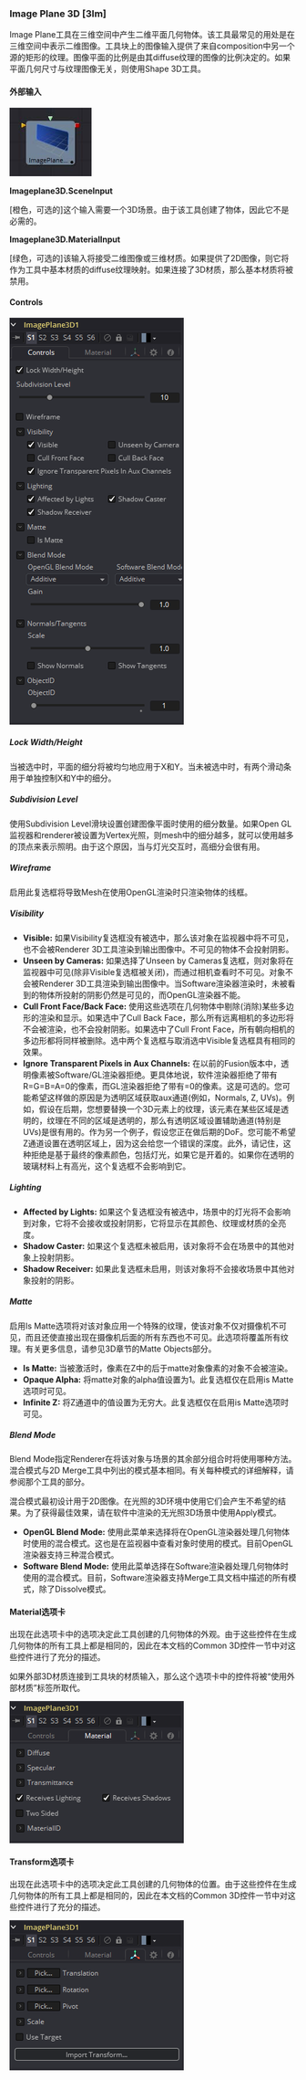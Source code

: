 ### Image Plane 3D [3Im] 

Image Plane工具在三维空间中产生二维平面几何物体。该工具最常见的用处是在三维空间中表示二维图像。工具块上的图像输入提供了来自composition中另一个源的矩形的纹理。图像平面的比例是由其diffuse纹理的图像的比例决定的。如果平面几何尺寸与纹理图像无关，则使用Shape 3D工具。

#### 外部输入

 ![3Im_tile](images/3Im_tile.jpg)

**Imageplane3D.SceneInput**

[橙色，可选的]这个输入需要一个3D场景。由于该工具创建了物体，因此它不是必需的。

**Imageplane3D.MaterialInput**

[绿色，可选的]该输入将接受二维图像或三维材质。如果提供了2D图像，则它将作为工具中基本材质的diffuse纹理映射。如果连接了3D材质，那么基本材质将被禁用。

#### Controls

![3Im_Controls](images/3Im_Controls.png)

##### Lock Width/Height

当被选中时，平面的细分将被均匀地应用于X和Y。当未被选中时，有两个滑动条用于单独控制X和Y中的细分。

##### Subdivision Level

使用Subdivision Level滑块设置创建图像平面时使用的细分数量。如果Open GL监视器和renderer被设置为Vertex光照，则mesh中的细分越多，就可以使用越多的顶点来表示照明。由于这个原因，当与灯光交互时，高细分会很有用。

##### Wireframe

启用此复选框将导致Mesh在使用OpenGL渲染时只渲染物体的线框。

##### Visibility

- **Visible:** 如果Visibility复选框没有被选中，那么该对象在监视器中将不可见，也不会被Renderer 3D工具渲染到输出图像中。不可见的物体不会投射阴影。
- **Unseen by Cameras:** 如果选择了Unseen by Cameras复选框，则对象将在监视器中可见(除非Visible复选框被关闭)，而通过相机查看时不可见。对象不会被Renderer 3D工具渲染到输出图像中。当Software渲染器渲染时，未被看到的物体所投射的阴影仍然是可见的，而OpenGL渲染器不能。
- **Cull Front Face/Back Face:** 使用这些选项在几何物体中剔除(消除)某些多边形的渲染和显示。如果选中了Cull Back Face，那么所有远离相机的多边形将不会被渲染，也不会投射阴影。如果选中了Cull Front Face，所有朝向相机的多边形都将同样被删除。选中两个复选框与取消选中Visible复选框具有相同的效果。
- **Ignore Transparent Pixels in Aux Channels:** 在以前的Fusion版本中，透明像素被Software/GL渲染器拒绝。更具体地说，软件渲染器拒绝了带有R=G=B=A=0的像素，而GL渲染器拒绝了带有=0的像素。这是可选的。您可能希望这样做的原因是为透明区域获取aux通道(例如，Normals, Z, UVs)。例如，假设在后期，您想要替换一个3D元素上的纹理，该元素在某些区域是透明的，纹理在不同的区域是透明的，那么有透明区域设置辅助通道(特别是UVs)是很有用的。作为另一个例子，假设您正在做后期的DoF。您可能不希望Z通道设置在透明区域上，因为这会给您一个错误的深度。此外，请记住，这种拒绝是基于最终的像素颜色，包括灯光，如果它是开着的。如果你在透明的玻璃材料上有高光，这个复选框不会影响到它。

##### Lighting

- **Affected by Lights:** 如果这个复选框没有被选中，场景中的灯光将不会影响到对象，它将不会接收或投射阴影，它将显示在其颜色、纹理或材质的全亮度。
- **Shadow Caster:** 如果这个复选框未被启用，该对象将不会在场景中的其他对象上投射阴影。
- **Shadow Receiver:** 如果此复选框未启用，则该对象将不会接收场景中其他对象投射的阴影。

##### Matte

启用Is Matte选项将对该对象应用一个特殊的纹理，使该对象不仅对摄像机不可见，而且还使直接出现在摄像机后面的所有东西也不可见。此选项将覆盖所有纹理。有关更多信息，请参见3D章节的Matte Objects部分。

- **Is Matte:** 当被激活时，像素在Z中的后于matte对象像素的对象不会被渲染。
- **Opaque Alpha:** 将matte对象的alpha值设置为1。此复选框仅在启用is Matte选项时可见。
- **Infinite Z:** 将Z通道中的值设置为无穷大。此复选框仅在启用is Matte选项时可见。

##### Blend Mode

Blend Mode指定Renderer在将该对象与场景的其余部分组合时将使用哪种方法。混合模式与2D Merge工具中列出的模式基本相同。有关每种模式的详细解释，请参阅那个工具的部分。

混合模式最初设计用于2D图像。在光照的3D环境中使用它们会产生不希望的结果。为了获得最佳效果，请在软件中渲染的无光照3D场景中使用Apply模式。

- **OpenGL Blend Mode:** 使用此菜单来选择将在OpenGL渲染器处理几何物体时使用的混合模式。这也是在监视器中查看对象时使用的模式。目前OpenGL渲染器支持三种混合模式。
- **Software Blend Mode:** 使用此菜单选择在Software渲染器处理几何物体时使用的混合模式。目前，Software渲染器支持Merge工具文档中描述的所有模式，除了Dissolve模式。

#### Material选项卡

出现在此选项卡中的选项决定此工具创建的几何物体的外观。由于这些控件在生成几何物体的所有工具上都是相同的，因此在本文档的Common 3D控件一节中对这些控件进行了充分的描述。

如果外部3D材质连接到工具块的材质输入，那么这个选项卡中的控件将被“使用外部材质”标签所取代。

![3Im_Material](images/3Im_Material.png)

#### Transform选项卡

出现在此选项卡中的选项决定此工具创建的几何物体的位置。由于这些控件在生成几何物体的所有工具上都是相同的，因此在本文档的Common 3D控件一节中对这些控件进行了充分的描述。

![3Im_Transform](images/3Im_Transform.png)